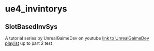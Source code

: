 # ue4_invintorys

## SlotBasedInvSys
A tutorial series by UnrealGaimeDev on youtube
[link to UnrealGaimeDev playlist]
up to part 2
test
























[link to UnrealGaimeDev playlist]: https://www.youtube.com/playlist?list=PLmKKTERcjTPKEPl0nk48Tpmj-iWmzqo_Q

